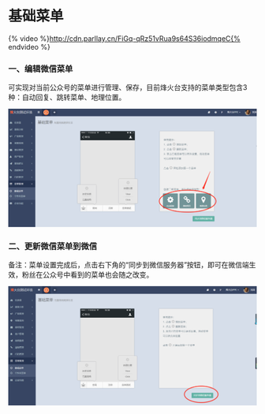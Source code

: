 # 基础菜单

{% video %}http://cdn.parllay.cn/FiGq-qRz51vRua9s64S36iodmqeC{% endvideo %}

### 一、编辑微信菜单

可实现对当前公众号的菜单进行管理、保存，目前烽火台支持的菜单类型包含3种：自动回复、跳转菜单、地理位置。  

![](/assets/1516598230%281%29.png)

### 二、更新微信菜单到微信

备注：菜单设置完成后，点击右下角的“同步到微信服务器”按钮，即可在微信端生效，粉丝在公众号中看到的菜单也会随之改变。  

![](/assets/1516598100%281%29.png)

